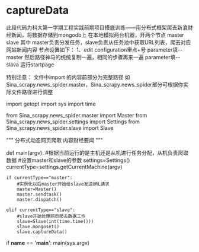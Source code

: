 # captureData
此段代码为科大第一学期工程实践前期项目摸底训练——用分布式框架爬去新浪财经新闻，将数据存储到mongodb上
在本地模拟两台机器，开两个节点 master slave 
其中 master负责分发任务，slave负责从任务池中获取URL列表，爬去对应网站新闻内容
节点设置如下：
1、edit configuration里点+号 parameter填--master 然后路径神马的统统复制一遍，相同的步骤再来一遍 parameter填--slava
运行startpage

特别注意：
文件中import 的内容前部分为完整路径 如Sina_scrapy.news_spider.master，Sina_scrapy.news_spider部分可根据你实际文件路径进行调整

import getopt
import sys
import time

from Sina_scrapy.news_spider.master import Master
from Sina_scrapy.news_spider.settings import Settings
from Sina_scrapy.news_spider.slave import Slave

"""
分布式动态网页爬取
内容财经要闻
"""


def main(argv):
    #根据当前运行的是主机还是从机进行任务分配，从机负责爬取数据
    #设置master和slave的参数
    settings=Settings()
    currentType=settings.getCurrentMachine(argv)

    if currentType=="master":
        #实例化以后master开始给slave发送URL请求
        master=Master()
        master.sendtask()
        master.dispatch()

    elif currentType=="slave":
        #slave开始处理网页爬去数据工作
        slave=Slave(int(time.time()))
        slave.mongoset()
        slave.captureData()

if __name__ == '__main__':
    main(sys.argv)
